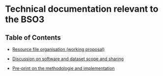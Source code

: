 # Technical documentation relevant to the BSO3

## Table of Contents

  * [Resource file organisation (working proposal)](doc/resource_file_organisation.md)

  * [Discussion on software and dataset scope and sharing](doc/scope_and_sharing.md)

  * [Pre-print on the methodologie and implementation](https://hal.science/hal-04121339)

